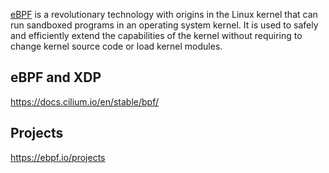 [eBPF](https://ebpf.io/) is a revolutionary technology with origins in the Linux kernel that can run sandboxed programs in an operating system kernel. It is used to safely and efficiently extend the capabilities of the kernel without requiring to change kernel source code or load kernel modules.


## eBPF and XDP

https://docs.cilium.io/en/stable/bpf/

## Projects

https://ebpf.io/projects

